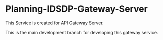 # Planning-IDSDP-Gateway-Server
This Service is created for API Gateway Server.

This is the main development branch for developing this gateway service.
